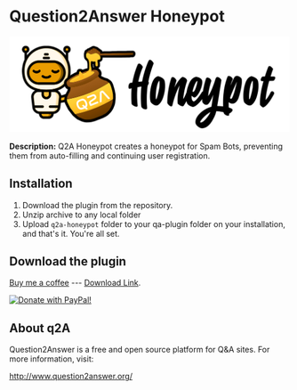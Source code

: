 Question2Answer Honeypot
==============================

<img src="https://raw.githubusercontent.com/heliochun/q2a-honeypot/main/q2a-honeypot.png" border="0" alt="plugin logo"/>

**Description:**
Q2A Honeypot creates a honeypot for Spam Bots, preventing them from auto-filling and continuing user registration.


Installation
--------------

 1. Download the plugin from the repository.
 2. Unzip archive to any local folder
 3. Upload `q2a-honeypot` folder to your qa-plugin folder on your installation, and that's it. You're all set.


Download the plugin
--------------
[Buy me a coffee][paypal] --- [Download Link][download].

<a href="https://www.paypal.com/paypalme/chun128" target="_blank"/>
<img src="https://i.ibb.co/Rz9rfk4/bmc-button.png" border="0" alt="Donate with PayPal!"/>
<a/>

About q2A
---------
Question2Answer is a free and open source platform for Q&A sites. For more information, visit:

http://www.question2answer.org/


[Q2A]: http://www.question2answer.com
[download]: https://github.com/heliochun/q2a-honeypot/archive/master.zip
[paypal]: https://www.paypal.com/paypalme/chun128
